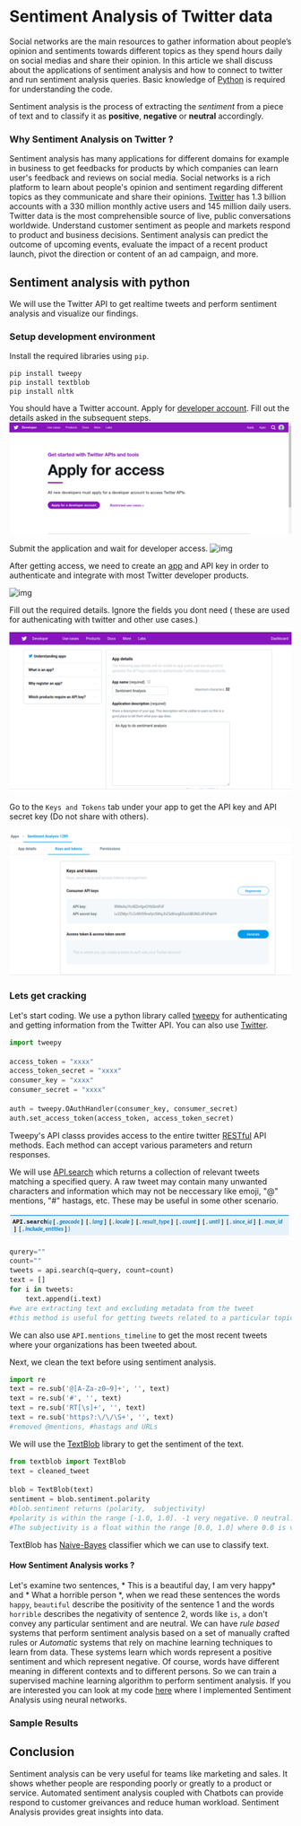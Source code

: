 # Sentiment Analysis of Twitter data
Social networks are the main resources to gather information about people’s opinion and sentiments towards different topics as they spend hours daily on social medias and share their opinion. In this article we shall discuss about the applications of sentiment analysis and how to connect to twitter and run sentiment analysis queries. Basic knowledge of [Python](https://www.python.org/about/gettingstarted/) is required for understanding the code. 

Sentiment analysis is the process of extracting the *sentiment* from a piece of text and to classify it as **positive**, **negative** or **neutral** accordingly.

### Why Sentiment Analysis on Twitter ?

Sentiment analysis has many applications for different domains for example in business to get feedbacks for products by which companies can learn user's feedback and reviews on social media.  Social networks is a rich platform to learn about people's opinion and sentiment regarding different topics as they communicate and share their opinions. [Twitter](https://twitter.com/) has 1.3 billion accounts with a 330 million monthly active users and 145 million daily users. Twitter data is the most comprehensible source of live, public conversations worldwide. Understand customer sentiment as people and markets respond to product and business decisions. Sentiment analysis can predict the outcome of upcoming events, evaluate the impact of a recent product launch, pivot the direction or content of an ad campaign, and more.  

## Sentiment analysis with python

We will use the Twitter API to get realtime tweets and perform sentiment analysis and visualize our findings.

### Setup development environment 
Install the required libraries using `pip`.
	
	pip install tweepy
	pip install textblob
	pip install nltk

You should have a Twitter account. Apply for [developer account](https://developer.twitter.com/en/apply-for-access). Fill out the details asked in the subsequent steps. 
![img](apply.png)

Submit the application and wait for developer access.
![img](submit.png)

After getting access, we need to create an [app](https://developer.twitter.com/en/apps/) and API key in order to authenticate and integrate with most Twitter developer products.

![img](create.png)

Fill out the required details. Ignore the fields you dont need ( these are used for authenicating with twitter and other use cases.)

![img](form.png)

Go to the `Keys and Tokens` tab under your app to get the API key and API secret key (Do not share with others). 

![img](tokens.png)

### Lets get cracking
Let's start coding. We use a python library called [tweepy](https://tweepy.org) for authenticating and getting information from the Twitter API. You can also use [Twitter](https://pypi.org/project/twitter/).

```python
import tweepy

access_token = "xxxx"
access_token_secret = "xxxx"
consumer_key = "xxxx"
consumer_secret = "xxxx"

auth = tweepy.OAuthHandler(consumer_key, consumer_secret)
auth.set_access_token(access_token, access_token_secret)
```
Tweepy's API classs provides access to the entire twitter [RESTful](https://www.tutorialspoint.com/restful/restful_introduction.htm) API methods. Each method can accept various parameters and return responses. 

We will use [API.search](http://docs.tweepy.org/en/latest/api.html) which returns a collection of relevant tweets matching a specified query. A raw tweet may contain many unwanted characters and information which may not be neccessary like emoji, "@" mentions, "#" hastags, etc. These may be useful in some other scenario.

![img](search.png)

```python
qurery=""
count=""
tweets = api.search(q=query, count=count) 
text = []
for i in tweets:
	text.append(i.text)
#we are extracting text and excluding metadata from the tweet
#this method is useful for getting tweets related to a particular topic
```
We can also use `API.mentions_timeline` to get the most recent tweets where your organizations has been tweeted about. 

Next, we clean the text before using sentiment analysis. 

```python
import re
text = re.sub('@[A-Za-z0–9]+', '', text)
text = re.sub('#', '', text)
text = re.sub('RT[\s]+', '', text)
text = re.sub('https?:\/\/\S+', '', text)
#removed @mentions, #hastags and URLs
```
We will use the [TextBlob](https://textblob.readthedocs.io/en/dev/quickstart.html?highlight=sentiment#sentiment-analysis) library to get the sentiment of the text. 

```python
from textblob import TextBlob 
text = cleaned_tweet

blob = TextBlob(text)
sentiment = blob.sentiment.polarity
#blob.sentiment returns (polarity,  subjectivity)
#polarity is within the range [-1.0, 1.0]. -1 very negative. 0 neutral. 1 very positive
#The subjectivity is a float within the range [0.0, 1.0] where 0.0 is very objective and 1.0 is very subjective.
```
TextBlob has [Naive-Bayes](https://en.wikipedia.org/wiki/Naive_Bayes_classifier) classifier which we can use to classify text.

#### How Sentiment Analysis works ?

Let's examine two sentences, * This is a beautiful day, I am very happy* and * What a horrible person *, when we read these sentences the words `happy`, `beautiful` describe the positivity of the sentence 1 and the words `horrible` describes the negativity of sentence 2, words like `is`, `a` don't convey any particular sentiment and are neutral. We can have *rule based* systems that perform sentiment analysis based on a set of manually crafted rules or *Automatic* systems that rely on machine learning techniques to learn from data. These systems learn which words represent a positive sentiment and which represent negative. Of course, words have different meaning in different contexts and to different persons. So we can train a supervised machine learning algorithm to perform sentiment analysis. If you are interested you can look at my code [here](https://github.com/rohanreddych/stuff) where I implemented Sentiment Analysis using neural networks. 

### Sample Results


## Conclusion
Sentiment analysis can be very useful for teams like marketing and sales. It shows whether people are responding poorly or greatly to a product or service. Automated sentiment analysis coupled with Chatbots can provide respond to customer greivances and reduce human workload. Sentiment Analysis provides great insights into data.
